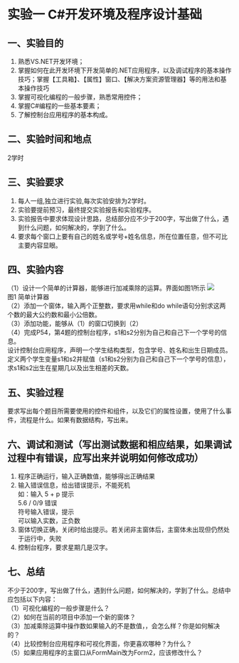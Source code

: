 # 实验一 C#开发环境及程序设计基础

## 一、实验目的

1. 熟悉VS.NET开发环境；
2. 掌握如何在此开发环境下开发简单的.NET应用程序，以及调试程序的基本操作技巧；掌握【工具箱】、【属性】窗口、【解决方案资源管理器】等的用法和基本操作技巧
3. 掌握可视化编程的一般步骤，熟悉常用控件；
4. 掌握C#编程的一些基本要素；
5. 了解控制台应用程序的基本构成。

## 二、实验时间和地点

2学时

## 三、实验要求

1. 每人一组,独立进行实验,每次实验安排为2学时。
2. 实验要提前预习，最终提交实验报告和实验程序。
3. 实验报告中要求体现设计思路，总结部分应不少于200字，写出做了什么，遇到什么问题，如何解决的，学到了什么。
4. 要求每个窗口上要有自己的姓名或学号+姓名信息，所在位置任意，但不可比主要内容显眼。

## 四、实验内容

（1）设计一个简单的计算器，能够进行加减乘除的运算。界面如图1所示
![](https://cdn.nlark.com/yuque/0/2022/png/23075474/1642217012556-63b266a3-6310-4321-b7de-4818b4bf14f7.png#height=183&width=309)  
图1 简单计算器  
（2）添加一个窗体，输入两个正整数，要求用while和do while语句分别求这两个数的最大公约数和最小公倍数。  
（3）添加功能，能够从（1）的窗口切换到（2）  
（4）完成P54，第4题的控制台程序，s1和s2分别为自己和自己下一个学号的信息。  
设计控制台应用程序，声明一个学生结构类型，包含学号、姓名和出生日期成员。定义两个学生变量s1和s2并赋值（s1和s2分别为自己和自己下一个学号的信息），求s1和s2出生在星期几以及出生相差的天数。

## 五、实验过程

要求写出每个题目所需要使用的控件和组件，以及它们的属性设置，使用了什么事件，流程是什么。如果有数据结构，写出来。

## 六、调试和测试（写出测试数据和相应结果，如果调试过程中有错误，应写出来并说明如何修改成功）

1. 程序正确运行，输入正确数值，能够得出正确结果
2. 输入错误信息，给出错误提示，不能死机  
如：输入 5 + p 提示  
5.6 / 0/9 错误  
符号输入错误，提示  
可以输入实数，正负数  
3. 窗体切换正确，关闭时给出提示。若关闭非主窗体后，主窗体未出现但仍然处于运行中，失败
4. 控制台程序，要求星期几是汉字。

## 七、总结

不少于200字，写出做了什么，遇到什么问题，如何解决的，学到了什么。总结中应包括以下内容：  
（1）可视化编程的一般步骤是什么？  
（2）如何在当前的项目中添加一个新的窗体？  
（3）加减乘除运算中操作数如果输入的不是数值，，会怎么样？你是如何解决的？  
（4）比较控制台应用程序和可视化界面，你更喜欢哪种？为什么？  
（5）如果应用程序的主窗口从FormMain改为Form2，应该修改什么？  
